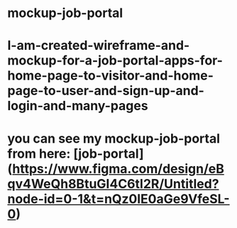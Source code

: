 # mockup-job-portal
# I-am-created-wireframe-and-mockup-for-a-job-portal-apps-for-home-page-to-visitor-and-home-page-to-user-and-sign-up-and-login-and-many-pages
# you can see my mockup-job-portal from here: [job-portal] (https://www.figma.com/design/eBqv4WeQh8BtuGI4C6tI2R/Untitled?node-id=0-1&t=nQz0lE0aGe9VfeSL-0)